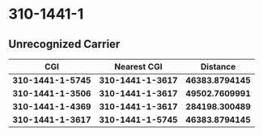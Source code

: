 # 310-1441-1
## Unrecognized Carrier


| CGI | Nearest CGI | Distance |
|-----|-------------|----------|
| **310-1441-1-5745** | **310-1441-1-3617** | **46383.8794145** |
| **310-1441-1-3506** | **310-1441-1-3617** | **49502.7609991** |
| **310-1441-1-4369** | **310-1441-1-3617** | **284198.300489** |
| **310-1441-1-3617** | **310-1441-1-5745** | **46383.8794145** |

